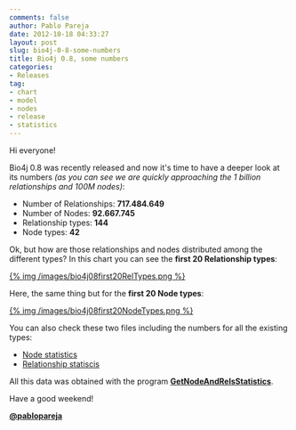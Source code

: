 ```yaml
---
comments: false
author: Pablo Pareja
date: 2012-10-18 04:33:27
layout: post
slug: bio4j-0-8-some-numbers
title: Bio4j 0.8, some numbers
categories:
- Releases
tag:
- chart
- model
- nodes
- release
- statistics
---
```


Hi everyone!

Bio4j 0.8 was recently released and now it's time to have a deeper look at its numbers _(as you can see we are quickly approaching the 1 billion relationships and 100M nodes)_:

- Number of Relationships: **717.484.649**
- Number of Nodes: **92.667.745**
- Relationship types: **144**
- Node types: **42**


Ok, but how are those relationships and nodes distributed among the different types?  In this chart you can see the **first 20 Relationship types**:

[{% img /images/bio4j08first20RelTypes.png %}](/images/bio4j08first20NodeTypes.png)

Here, the same thing but for the **first 20 Node types**:

[{% img /images/bio4j08first20NodeTypes.png %}](/images/bio4j08first20NodeTypes.png)


You can also check these two files including the numbers for all the existing types:

- [Node statistics](https://s3-eu-west-1.amazonaws.com/bio4j-public/releases/0.8/statistics/Bio4j08NodeStatistics.txt)
- [Relationship statiscis](https://s3-eu-west-1.amazonaws.com/bio4j-public/releases/0.8/statistics/Bio4j08RelStatistics.txt)

All this data was obtained with the program [**GetNodeAndRelsStatistics**](https://github.com/bio4j/Bio4jTools/blob/master/src/com/era7/bioinfo/bio4j/tools/GetNodeAndRelsStatistics.java).

Have a good weekend!

[**@pablopareja**](http://twitter.com/pablopareja)


